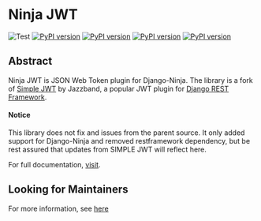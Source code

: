 # Ninja JWT
![Test](https://github.com/eadwinCode/django-ninja-extra/workflows/Test/badge.svg)
[![PyPI version](https://badge.fury.io/py/django-ninja-extra.svg)](https://badge.fury.io/py/django-ninja-extra)
[![PyPI version](https://img.shields.io/pypi/v/djangorestframework-simplejwt.svg)](https://pypi.python.org/pypi/django-ninja-jwt)
[![PyPI version](https://img.shields.io/pypi/pyversions/django-ninja-jwt.svg)](https://pypi.python.org/pypi/django-ninja-jwt)
[![PyPI version](https://img.shields.io/pypi/djversions/django-ninja-jwt.svg)](https://pypi.python.org/pypi/django-ninja-jwt)

## Abstract

Ninja JWT is JSON Web Token plugin for Django-Ninja. The library is a fork of [Simple JWT](https://github.com/jazzband/djangorestframework-simplejwt) by Jazzband, a popular  JWT plugin for [Django REST Framework](http://www.django-rest-framework.org).
#### Notice
This library does not fix and issues from the parent source. It only added support for Django-Ninja and removed restframework dependency, but be rest assured that updates from SIMPLE JWT will reflect here.

For full documentation, [visit](https://django-rest-framework-simplejwt.readthedocs.io/en/latest).

Looking for Maintainers
-----------------------

For more information, see [here](https://github.com/jazzband/djangorestframework-simplejwt/issues/207)
